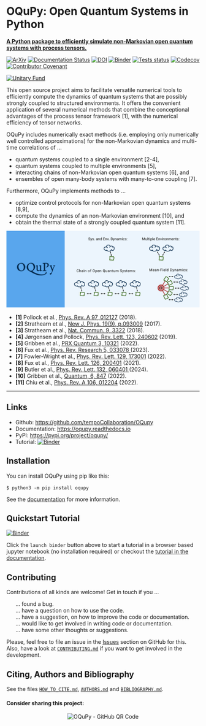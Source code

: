 
# OQuPy: Open Quantum Systems in Python

[**A Python package to efficiently simulate non-Markovian open quantum systems with process tensors.**](https://doi.org/10.48550/arXiv.2406.16650)

[![ArXiv](https://img.shields.io/badge/arXiv-2406.16650-red)](https://arxiv.org/abs/2406.16650)
[![Documentation Status](https://readthedocs.org/projects/oqupy/badge/?version=latest)](https://oqupy.readthedocs.io/en/latest/?badge=latest)
[![DOI](https://www.zenodo.org/badge/244404030.svg)](https://www.zenodo.org/badge/latestdoi/244404030)
[![Binder](https://mybinder.org/badge_logo.svg)](https://mybinder.org/v2/gh/tempoCollaboration/OQuPy/main?filepath=tutorials%2Fquickstart.ipynb)
[![Tests status](https://github.com/tempoCollaboration/OQuPy/actions/workflows/python-package-tests.yml/badge.svg)](https://github.com/tempoCollaboration/OQuPy/actions/workflows/python-package-tests.yml)
[![Codecov](https://codecov.io/gh/tempoCollaboration/OQuPy/branch/main/graph/badge.svg)](https://codecov.io/gh/tempoCollaboration/OQuPy)
[![Contributor Covenant](https://img.shields.io/badge/Contributor%20Covenant-v2.0%20adopted-ff69b4.svg)](https://github.com/tempoCollaboration/OQuPy/blob/main/CODE_OF_CONDUCT.md)

[![Unitary Fund](https://img.shields.io/badge/Supported%20By-UNITARY%20FUND-brightgreen.svg?style=for-the-badge)](http://unitary.fund)


This open source project aims to facilitate versatile numerical tools to efficiently compute the dynamics of quantum systems that are possibly strongly coupled to structured environments. It offers the convenient application of several numerical methods that combine the conceptional advantages of the process tensor framework [1], with the numerical efficiency of tensor networks.

OQuPy includes numerically exact methods (i.e. employing only numerically well controlled approximations) for the non-Markovian dynamics and multi-time correlations of ...
- quantum systems coupled to a single environment [2-4],
- quantum systems coupled to multiple environments [5],
- interacting chains of non-Markovian open quantum systems [6], and
- ensembles of open many-body systems with many-to-one coupling [7].

Furthermore, OQuPy implements methods to ...
- optimize control protocols for non-Markovian open quantum systems [8,9],
- compute the dynamics of an non-Markovian environment [10], and
- obtain the thermal state of a strongly coupled quantum system [11].

![OQuPy - overview](docs/graphics/overview.png)

- **[1]** Pollock et al., [Phys. Rev. A 97, 012127](https://doi.org/10.1103/PhysRevA.97.012127) (2018).
- **[2]** Strathearn et al., [New J. Phys. 19(9), p.093009](https://doi.org/10.1088/1367-2630/aa8744) (2017).
- **[3]** Strathearn et al., [Nat. Commun. 9, 3322](https://doi.org/10.1038/s41467-018-05617-3)
  (2018).
- **[4]** Jørgensen and Pollock, [Phys. Rev. Lett. 123, 240602](https://doi.org/10.1103/PhysRevLett.123.240602) (2019).
- **[5]** Gribben et al., [PRX Quantum 3, 10321](https://doi.org/10.1103/PRXQuantum.3.010321) (2022).
- **[6]** Fux et al., [Phys. Rev. Research 5, 033078 ](https://doi.org/10.1103/PhysRevResearch.5.033078) (2023).
- **[7]** Fowler-Wright et al., [Phys. Rev. Lett. 129, 173001](https://doi.org/10.1103/PhysRevLett.129.173001) (2022).
- **[8]** Fux et al., [Phys. Rev. Lett. 126, 200401](https://doi.org/10.1103/PhysRevLett.126.200401) (2021).
- **[9]** Butler et al., [Phys. Rev. Lett. 132, 060401 ](https://doi.org/10.1103/PhysRevLett.132.060401) (2024).
- **[10]** Gribben et al., [Quantum, 6, 847](https://doi.org/10.22331/q-2022-10-25-847) (2022).
- **[11]** Chiu et al., [Phys. Rev. A 106, 012204](https://doi.org/10.1103/PhysRevA.106.012204) (2022).


-------------------------------------------------------------------------------

## Links

* Github:         <https://github.com/tempoCollaboration/OQupy>
* Documentation:  <https://oqupy.readthedocs.io>
* PyPI:           <https://pypi.org/project/oqupy/>
* Tutorial:       [![Binder](https://mybinder.org/badge_logo.svg)](https://mybinder.org/v2/gh/tempoCollaboration/OQuPy/main?filepath=tutorials%2Fquickstart.ipynb)

## Installation
You can install OQuPy using pip like this:
```
$ python3 -m pip install oqupy
```

See the
[documentation](https://oqupy.readthedocs.io/en/latest/pages/install.html)
for more information.


## Quickstart Tutorial
[![Binder](https://mybinder.org/badge_logo.svg)](https://mybinder.org/v2/gh/tempoCollaboration/OQuPy/main?filepath=tutorials%2Fquickstart.ipynb)

Click the `launch binder` button above to start a tutorial in a browser based jupyter notebook (no installation required) or checkout the [tutorial in the documentation](https://oqupy.readthedocs.io/en/latest/pages/tutorials/quickstart.html).


## Contributing
Contributions of all kinds are welcome! Get in touch if you ...
<ul style="list-style: none;">
 <li>... found a bug.</li>
 <li> ... have a question on how to use the code.</li>
 <li> ... have a suggestion, on how to improve the code or documentation.</li>
 <li> ... would like to get involved in writing code or documentation.</li>
 <li> ... have some other thoughts or suggestions.</li>
</ul>

Please, feel free to file an issue in the [Issues](https://github.com/tempoCollaboration/OQuPy/issues) section on GitHub for this. Also, have a look at [`CONTRIBUTING.md`](https://github.com/tempoCollaboration/OQuPy/blob/main/CONTRIBUTING.md) if you want to get involved in the development.

## Citing, Authors and Bibliography
See the files [`HOW_TO_CITE.md`](https://github.com/tempoCollaboration/OQuPy/blob/main/HOW_TO_CITE.md), [`AUTHORS.md`](https://github.com/tempoCollaboration/OQuPy/blob/main/AUTHORS.md) and [`BIBLIOGRAPHY.md`](https://github.com/tempoCollaboration/OQuPy/blob/main/BIBLIOGRAPHY.md).

#### Consider sharing this project:
<p align="center">
<img src="docs/graphics/oqupy-github-qr.png" alt="OQuPy - GitHub QR Code" width="200"/>
</p>
